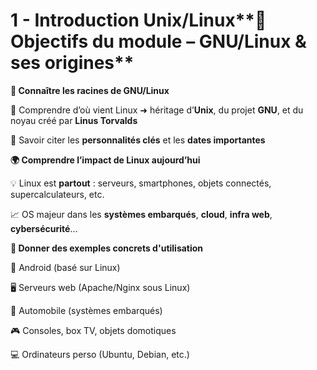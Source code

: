 # 1 - Introduction Unix/Linux**🎯 Objectifs du module – GNU/Linux & ses origines**



**🌱 Connaître les racines de GNU/Linux**

🔹 Comprendre d’où vient Linux ➜ héritage d’**Unix**, du projet **GNU**, et du noyau créé par **Linus Torvalds**

🔹 Savoir citer les **personnalités clés** et les **dates importantes**



**🌍 Comprendre l’impact de Linux aujourd’hui**

💡 Linux est **partout** : serveurs, smartphones, objets connectés, supercalculateurs, etc.

📈 OS majeur dans les **systèmes embarqués**, **cloud**, **infra web**, **cybersécurité**...



**🧩 Donner des exemples concrets d'utilisation**

📱 Android (basé sur Linux)

🖥️ Serveurs web (Apache/Nginx sous Linux)

🚗 Automobile (systèmes embarqués)

🎮 Consoles, box TV, objets domotiques

💻 Ordinateurs perso (Ubuntu, Debian, etc.)
